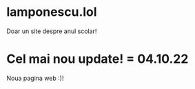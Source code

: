 # lamponescu.lol
Doar un site despre anul scolar!

# Cel mai nou update! = 04.10.22
Noua pagina web :)!

